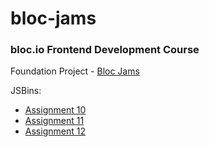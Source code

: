 # bloc-jams
### bloc.io Frontend Development Course
Foundation Project - [Bloc Jams](http://sam.dennon.me/bloc-jams/)

JSBins:
  - [Assignment 10](https://jsbin.com/xuquca/edit?output)
  - [Assignment 11](https://jsbin.com/puziki/edit?js,console)
  - [Assignment 12](https://jsbin.com/pukuno/edit?js,console)
